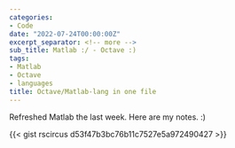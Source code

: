 ```yaml
---
categories:
- Code
date: "2022-07-24T00:00:00Z"
excerpt_separator: <!-- more -->
sub_title: Matlab :/ - Octave :)
tags:
- Matlab
- Octave
- languages
title: Octave/Matlab-lang in one file
---
```


Refreshed Matlab the last week. Here are my notes. :)

<!--more-->

{{< gist rscircus d53f47b3bc76b11c7527e5a972490427 >}}
